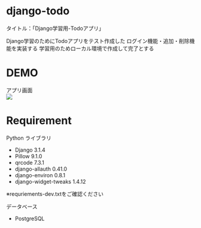 # django-todo

タイトル：「Django学習用-Todoアプリ」  

Django学習のためにTodoアプリをテスト作成した
ログイン機能・追加・削除機能を実装する
学習用のためローカル環境で作成して完了とする

# DEMO  
アプリ画面  
<img src="https://user-images.githubusercontent.com/93046615/163684374-6661a390-5d65-453d-bfc7-cd09a3afc631.png" widht="800px">  

# Requirement
 
Python ライブラリ
* Django 3.1.4
* Pillow 9.1.0
* qrcode 7.3.1
* django-allauth 0.41.0
* django-environ 0.8.1
* django-widget-tweaks 1.4.12  

※requriements-dev.txtをご確認ください  

データベース  
* PostgreSQL  
